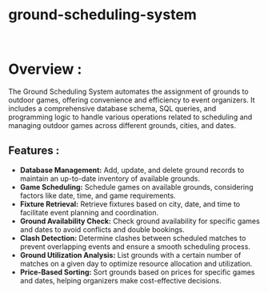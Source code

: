 # ground-scheduling-system
<br>
 <h1>Overview :</h1>
    <p>The Ground Scheduling System automates the assignment of grounds to outdoor games, offering convenience and efficiency to event organizers. It includes a comprehensive database schema, SQL queries, and programming logic to handle various operations related to scheduling and managing outdoor games across different grounds, cities, and dates.</p>
    <h2>Features :</h2>
    <ul>
        <li><strong>Database Management:</strong> Add, update, and delete ground records to maintain an up-to-date inventory of available grounds.</li>
        <li><strong>Game Scheduling:</strong> Schedule games on available grounds, considering factors like date, time, and game requirements.</li>
        <li><strong>Fixture Retrieval:</strong> Retrieve fixtures based on city, date, and time to facilitate event planning and coordination.</li>
        <li><strong>Ground Availability Check:</strong> Check ground availability for specific games and dates to avoid conflicts and double bookings.</li>
        <li><strong>Clash Detection:</strong> Determine clashes between scheduled matches to prevent overlapping events and ensure a smooth scheduling process.</li>
        <li><strong>Ground Utilization Analysis:</strong> List grounds with a certain number of matches on a given day to optimize resource allocation and utilization.</li>
        <li><strong>Price-Based Sorting:</strong> Sort grounds based on prices for specific games and dates, helping organizers make cost-effective decisions.</li>
    </ul>
